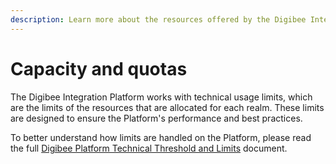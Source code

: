 ```yaml
---
description: Learn more about the resources offered by the Digibee Integration Platform.
---
```


# Capacity and quotas

The Digibee Integration Platform works with technical usage limits, which are the limits of the resources that are allocated for each realm. These limits are designed to ensure the Platform's performance and best practices.

To better understand how limits are handled on the Platform, please read the full [Digibee Platform Technical Threshold and Limits](https://www.digibee.com/wp-content/uploads/2024/03/Digibee-Platform-Technical-Usage-Limits-EN-US-02152024.pdf) document.

